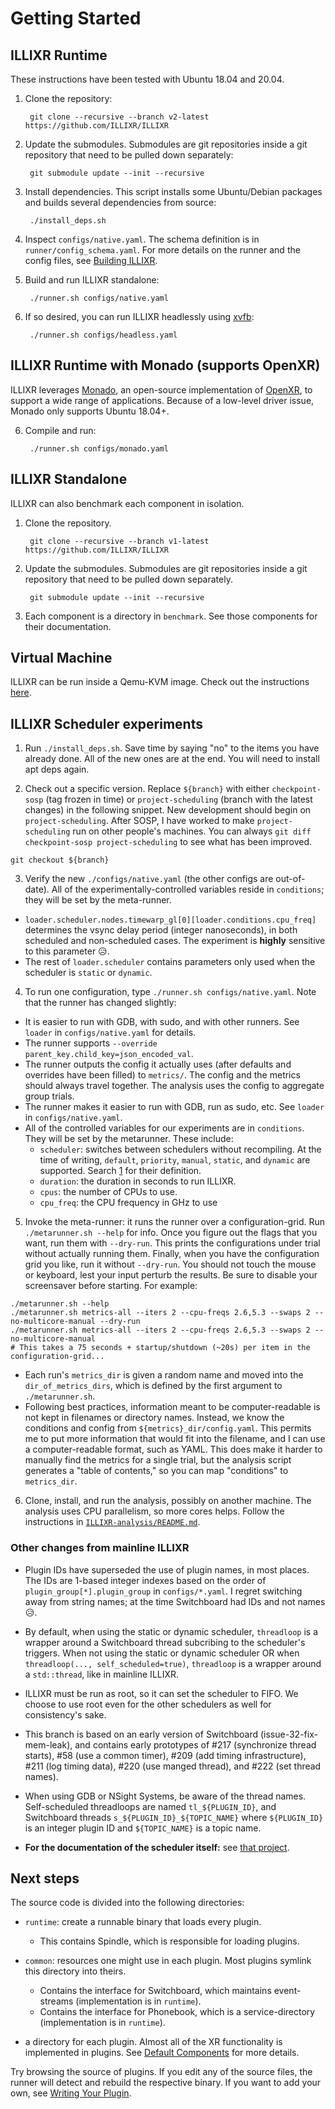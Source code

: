 # Getting Started

## ILLIXR Runtime

These instructions have been tested with Ubuntu 18.04 and 20.04.

1. Clone the repository:

        git clone --recursive --branch v2-latest https://github.com/ILLIXR/ILLIXR


2. Update the submodules. Submodules are git repositories inside a git repository that need to be
   pulled down separately:

        git submodule update --init --recursive

3. Install dependencies. This script installs some Ubuntu/Debian packages and builds several dependencies
   from source:

        ./install_deps.sh

4. Inspect `configs/native.yaml`. The schema definition is in `runner/config_schema.yaml`. For more
   details on the runner and the config files, see [Building ILLIXR][6].

5. Build and run ILLIXR standalone:

        ./runner.sh configs/native.yaml

6. If so desired, you can run ILLIXR headlessly using [xvfb][5]:

        ./runner.sh configs/headless.yaml

## ILLIXR Runtime with Monado (supports OpenXR)

ILLIXR leverages [Monado][3], an open-source implementation of [OpenXR][4], to support a wide range
of applications. Because of a low-level driver issue, Monado only supports Ubuntu 18.04+.

6. Compile and run:

        ./runner.sh configs/monado.yaml

## ILLIXR Standalone

ILLIXR can also benchmark each component in isolation.

1. Clone the repository.

        git clone --recursive --branch v1-latest https://github.com/ILLIXR/ILLIXR

2. Update the submodules. Submodules are git repositories inside a git repository that need to be
   pulled down separately.

        git submodule update --init --recursive

3. Each component is a directory in `benchmark`. See those components for their documentation.

## Virtual Machine

ILLIXR can be run inside a Qemu-KVM image. Check out the instructions [here][7].

## ILLIXR Scheduler experiments

1. Run `./install_deps.sh`. Save time by saying "no" to the items you have already done. All of the new ones are at the end. You will need to install apt deps again.

2. Check out a specific version. Replace `${branch}` with either `checkpoint-sosp` (tag frozen in time) or `project-scheduling` (branch with the latest changes) in the following snippet. New development should begin on `project-scheduling`. After SOSP, I have worked to make `project-scheduling` run on other people's machines. You can always `git diff checkpoint-sosp project-scheduling` to see what has been improved.

```
git checkout ${branch}
```

3. Verify the new `./configs/native.yaml` (the other configs are out-of-date). All of the experimentally-controlled variables reside in `conditions`; they will be set by the meta-runner.

  - `loader.scheduler.nodes.timewarp_gl[0][loader.conditions.cpu_freq]` determines the vsync delay period (integer nanoseconds), in both scheduled and non-scheduled cases. The experiment is **highly** sensitive to this parameter 😥.
  - The rest of `loader.scheduler` contains parameters only used when the scheduler is `static` or `dynamic`.

4. To run one configuration, type `./runner.sh configs/native.yaml`. Note that the runner has changed slightly:

  - It is easier to run with GDB, with sudo, and with other runners. See `loader` in `configs/native.yaml` for details.
  - The runner supports `--override parent_key.child_key=json_encoded_val`.
  - The runner outputs the config it actually uses (after defaults and overrides have been filled) to `metrics/`. The config and the metrics should always travel together. The analysis uses the config to aggregate group trials.
  - The runner makes it easier to run with GDB, run as sudo, etc. See `loader` in `configs/native.yaml`.
  - All of the controlled variables for our experiments are in `conditions`. They will be set by the metarunner. These include:
    - `scheduler`: switches between schedulers without recompiling. At the time of writing, `default`, `priority`, `manual`, `static`, and `dynamic` are supported. Search [1](https://docs.google.com/document/d/1FPjLn1FzxDuFla1P-VtXKRnCYHoGSGvXkcZEYO0PM7E) for their definition.
    - `duration`: the duration in seconds to run ILLIXR.
    - `cpus`: the number of CPUs to use.
    - `cpu_freq`: the CPU frequency in GHz to use

5. Invoke the meta-runner: it runs the runner over a configuration-grid. Run `./metarunner.sh --help` for info. Once you figure out the flags that you want, run them with `--dry-run`. This prints the configurations under trial without actually running them. Finally, when you have the configuration grid you like, run it without `--dry-run`. You should not touch the mouse or keyboard, lest your input perturb the results. Be sure to disable your screensaver before starting. For example:

```
./metarunner.sh --help
./metarunner.sh metrics-all --iters 2 --cpu-freqs 2.6,5.3 --swaps 2 --no-multicore-manual --dry-run
./metarunner.sh metrics-all --iters 2 --cpu-freqs 2.6,5.3 --swaps 2 --no-multicore-manual
# This takes a 75 seconds + startup/shutdown (~20s) per item in the configuration-grid...
```

  - Each run's `metrics_dir` is given a random name and moved into the `dir_of_metrics_dirs`, which is defined by the first argument to `./metarunner.sh`.
  - Following best practices, information meant to be computer-readable is not kept in filenames or directory names. Instead, we know the conditions and config from `${metrics}_dir/config.yaml`. This permits me to put more information that would fit into the filename, and I can use a computer-readable format, such as YAML. This does make it harder to manually find the metrics for a single trial, but the analysis script generates a "table of contents," so you can map "conditions" to `metrics_dir`.

6. Clone, install, and run the analysis, possibly on another machine. The analysis uses CPU parallelism, so more cores helps. Follow the instructions in [`ILLIXR-analysis/README.md`](https://github.com/ILLIXR/ILLIXR-analysis/blob/project-scheduling/README.md).

### Other changes from mainline ILLIXR

- Plugin IDs have superseded the use of plugin names, in most places. The IDs are 1-based integer indexes based on the order of `plugin_group[*].plugin_group` in `configs/*.yaml`. I regret switching away from string names; at the time Switchboard had IDs and not names 😥.

- By default, when using the static or dynamic scheduler, `threadloop` is a wrapper around a Switchboard thread subcribing to the scheduler's triggers. When not using the static or dynamic scheduler OR when `threadloop(..., self_scheduled=true)`, `threadloop` is a wrapper around a `std::thread`, like in mainline ILLIXR.

- ILLIXR must be run as root, so it can set the scheduler to FIFO. We choose to use root even for the other schedulers as well for consistency's sake.

- This branch is based on an early version of Switchboard (issue-32-fix-mem-leak), and contains early prototypes of #217 (synchronize thread starts), #58 (use a common timer), #209 (add timing infrastructure), #211 (log timing data), #220 (use manged thread), and #222 (set thread names).

- When using GDB or NSight Systems, be aware of the thread names. Self-scheduled threadloops are named `tl_${PLUGIN_ID}`, and Switchboard threads `s_${PLUGIN_ID}_${TOPIC_NAME}` where `${PLUGIN_ID}` is an integer plugin ID and `${TOPIC_NAME}` is a topic name.

- **For the documentation of the scheduler itself:** see [that project](https://github.com/aditi741997/robotics_project/tree/project-scheduling/README.md).

## Next steps

 The source code is divided into the following directories:
- `runtime`: create a runnable binary that loads every plugin.
    * This contains Spindle, which is responsible for loading plugins.

- `common`: resources one might use in each plugin. Most plugins symlink this directory into theirs.
    * Contains the interface for Switchboard, which maintains event-streams (implementation is in `runtime`).
    * Contains the interface for Phonebook, which is a service-directory (implementation is in `runtime`).

- a directory for each plugin. Almost all of the XR functionality is implemented in plugins. See
  [Default Components][1] for more details.

Try browsing the source of plugins. If you edit any of the source files, the runner will
detect and rebuild the respective binary. If you want to add your own, see [Writing Your Plugin][2].

[1]: default_plugins.md
[2]: writing_your_plugin.md
[3]: https://monado.dev/
[4]: https://www.khronos.org/openxr/
[5]: http://manpages.ubuntu.com/manpages/bionic/man1/Xvfb.1.html
[6]: building_illixr.md
[7]: https://github.com/ILLIXR/ILLIXR/blob/master/qemu/INSTRUCTIONS.md
